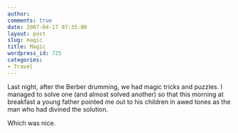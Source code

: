 ```yaml
---
author:
comments: true
date: 2007-04-17 07:35:00
layout: post
slug: magic
title: Magic
wordpress_id: 725
categories:
- Travel
---
```


Last night, after the Berber drumming, we had magic tricks and puzzles. I managed to solve one (and almost solved another) so that this morning at breakfast a young father pointed me out to his children in awed tones as the man who had divined the solution.

Which was nice.

